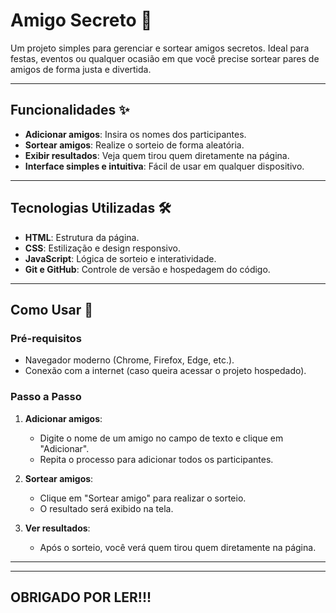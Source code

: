# Amigo Secreto 🎁

Um projeto simples para gerenciar e sortear amigos secretos. Ideal para festas, eventos ou qualquer ocasião em que você precise sortear pares de amigos de forma justa e divertida.

---

## Funcionalidades ✨

- **Adicionar amigos**: Insira os nomes dos participantes.
- **Sortear amigos**: Realize o sorteio de forma aleatória.
- **Exibir resultados**: Veja quem tirou quem diretamente na página.
- **Interface simples e intuitiva**: Fácil de usar em qualquer dispositivo.

---

## Tecnologias Utilizadas 🛠️

- **HTML**: Estrutura da página.
- **CSS**: Estilização e design responsivo.
- **JavaScript**: Lógica de sorteio e interatividade.
- **Git e GitHub**: Controle de versão e hospedagem do código.

---

## Como Usar 🚀

### Pré-requisitos

- Navegador moderno (Chrome, Firefox, Edge, etc.).
- Conexão com a internet (caso queira acessar o projeto hospedado).

### Passo a Passo

1. **Adicionar amigos**:
   - Digite o nome de um amigo no campo de texto e clique em "Adicionar".
   - Repita o processo para adicionar todos os participantes.

2. **Sortear amigos**:
   - Clique em "Sortear amigo" para realizar o sorteio.
   - O resultado será exibido na tela.

3. **Ver resultados**:
   - Após o sorteio, você verá quem tirou quem diretamente na página.

---



---

## OBRIGADO POR LER!!!
